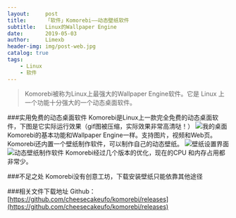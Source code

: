 ```yaml
---
layout:     post
title:      「软件」Komorebi——动态壁纸软件
subtitle:   Linux的Wallpaper Engine
date:       2019-05-03
author:     Limexb
header-img: img/post-web.jpg
catalog: true
tags:
    - Linux
    - 软件
---
```


>Komorebi被称为Linux上最强大的Wallpaper Engine软件。它是 Linux 上一个功能十分强大的一个动态桌面软件。

###实用免费的动态桌面软件
Komorebi是Linux上一款完全免费的动态桌面软件，下图是它实际运行效果（gif图被压缩，实际效果非常高清哒！）
![我的桌面](https://upload-images.jianshu.io/upload_images/10305138-64e78f434abcbaf2.gif?imageMogr2/auto-orient/strip)
Komorebi的基本功能和Wallpaper Engine一样。支持图片，视频和Web页。Komorebi还内置一个壁纸制作软件，可以制作自己的动态壁纸。
![壁纸设置界面](https://upload-images.jianshu.io/upload_images/10305138-09999b6c86ddf328.png?imageMogr2/auto-orient/strip%7CimageView2/2/w/1240)
![动态壁纸制作软件](https://upload-images.jianshu.io/upload_images/10305138-48724c59a6cefcd5.png?imageMogr2/auto-orient/strip%7CimageView2/2/w/1240)
Komorebi经过几个版本的优化，现在的CPU 和内存占用都非常少。

###不足之处
Komorebi没有创意工坊，下载安装壁纸只能依靠其他途径

###相关文件下载地址
Github：[https://github.com/cheesecakeufo/komorebi/releases](https://github.com/cheesecakeufo/komorebi/releases)
